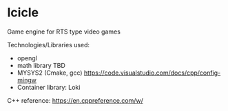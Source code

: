 # Icicle
Game engine for RTS type video games

Technologies/Libraries used:
- opengl
- math library TBD
- MYSYS2 (Cmake, gcc) https://code.visualstudio.com/docs/cpp/config-mingw
- Container library: Loki

C++ reference: https://en.cppreference.com/w/